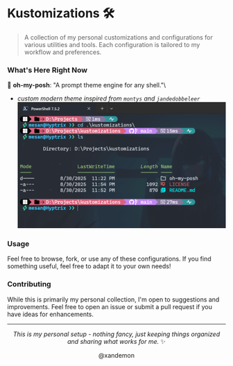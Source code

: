 # Kustomizations 🛠️

> A collection of my personal customizations and configurations for various utilities and tools. Each configuration is tailored to my workflow and preferences.

### What's Here Right Now

🎨 **oh-my-posh**: "A prompt theme engine for any shell."\

- _custom modern theme inspired from `montys` and `jandedobbeleer`_
  ![oh-my-posh theme preview](oh-my-posh/xandemon.omp.json.png)

### Usage

Feel free to browse, fork, or use any of these configurations. If you find something useful, feel free to adapt it to your own needs!

### Contributing

While this is primarily my personal collection, I'm open to suggestions and improvements. Feel free to open an issue or submit a pull request if you have ideas for enhancements.

---

<div align="center">

_This is my personal setup - nothing fancy, just keeping things organized and sharing what works for me._ ✨

@xandemon

</div>
